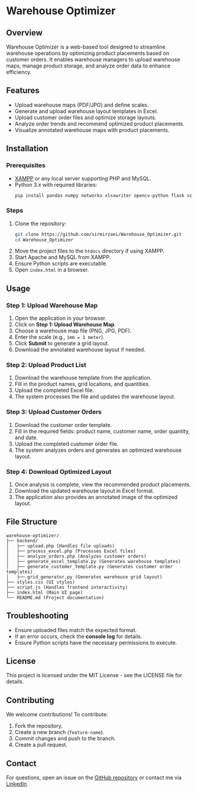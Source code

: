 # Warehouse Optimizer

## Overview
Warehouse Optimizer is a web-based tool designed to streamline warehouse operations by optimizing product placements based on customer orders. It enables warehouse managers to upload warehouse maps, manage product storage, and analyze order data to enhance efficiency.

## Features
- Upload warehouse maps (PDF/JPG) and define scales.
- Generate and upload warehouse layout templates in Excel.
- Upload customer order files and optimize storage layouts.
- Analyze order trends and recommend optimized product placements.
- Visualize annotated warehouse maps with product placements.

## Installation
### Prerequisites
- [XAMPP](https://www.apachefriends.org/download.html) or any local server supporting PHP and MySQL.
- Python 3.x with required libraries:
  ```bash
  pip install pandas numpy networkx xlsxwriter opencv-python flask scipy openpyxl
  ```

### Steps
1. Clone the repository:
   ```bash
   git clone https://github.com/sirmirzaei/Warehouse_Optimizer.git
   cd Warehouse_Optimizer
   ```
2. Move the project files to the `htdocs` directory if using XAMPP.
3. Start Apache and MySQL from XAMPP.
4. Ensure Python scripts are executable.
5. Open `index.html` in a browser.

## Usage
### Step 1: Upload Warehouse Map
1. Open the application in your browser.
2. Click on **Step 1: Upload Warehouse Map**.
3. Choose a warehouse map file (PNG, JPG, PDF).
4. Enter the scale (e.g., `1mm = 1 meter`).
5. Click **Submit** to generate a grid layout.
6. Download the annotated warehouse layout if needed.

### Step 2: Upload Product List
1. Download the warehouse template from the application.
2. Fill in the product names, grid locations, and quantities.
3. Upload the completed Excel file.
4. The system processes the file and updates the warehouse layout.

### Step 3: Upload Customer Orders
1. Download the customer order template.
2. Fill in the required fields: product name, customer name, order quantity, and date.
3. Upload the completed customer order file.
4. The system analyzes orders and generates an optimized warehouse layout.

### Step 4: Download Optimized Layout
1. Once analysis is complete, view the recommended product placements.
2. Download the updated warehouse layout in Excel format.
3. The application also provides an annotated image of the optimized layout.

## File Structure
```
warehouse-optimizer/
├── backend/
│   ├── upload.php (Handles file uploads)
│   ├── process_excel.php (Processes Excel files)
│   ├── analyze_orders.php (Analyzes customer orders)
│   ├── generate_excel_template.py (Generates warehouse templates)
│   ├── generate_customer_template.py (Generates customer order templates)
│   ├── grid_generator.py (Generates warehouse grid layout)
├── styles.css (UI styles)
├── script.js (Handles frontend interactivity)
├── index.html (Main UI page)
└── README.md (Project documentation)
```

## Troubleshooting
- Ensure uploaded files match the expected format.
- If an error occurs, check the **console log** for details.
- Ensure Python scripts have the necessary permissions to execute.

## License
This project is licensed under the MIT License - see the LICENSE file for details.

## Contributing
We welcome contributions! To contribute:
1. Fork the repository.
2. Create a new branch (`feature-name`).
3. Commit changes and push to the branch.
4. Create a pull request.

## Contact
For questions, open an issue on the [GitHub repository](https://github.com/sirmirzaei/Warehouse_Optimizer) or contact me via [LinkedIn](https://www.linkedin.com/in/mehranmirzaei/).

